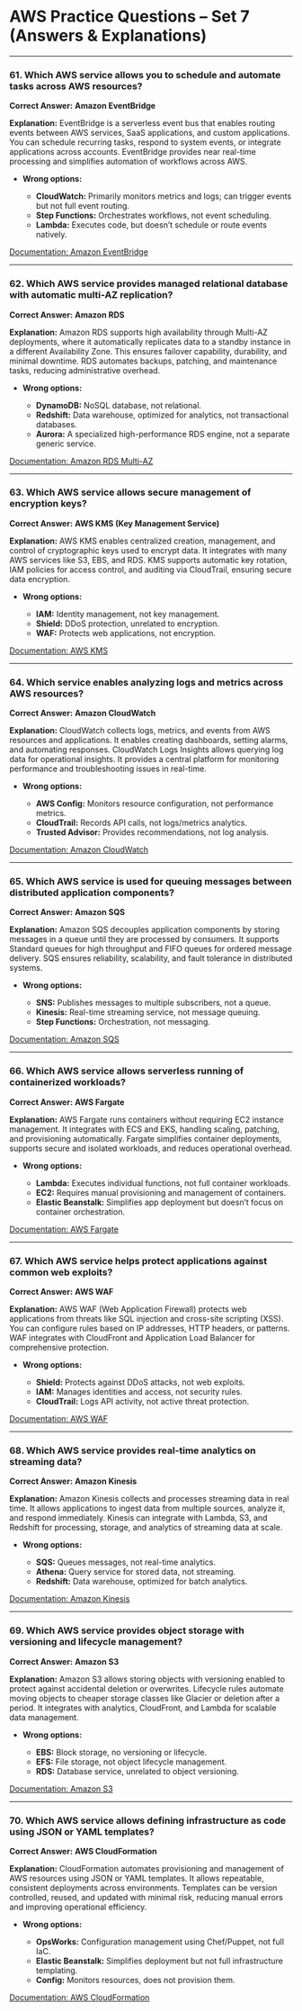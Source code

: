 # AWS Practice Questions – Set 7 (Answers & Explanations)

---

### 61. Which AWS service allows you to schedule and automate tasks across AWS resources?

**Correct Answer:** **Amazon EventBridge**

**Explanation:**
EventBridge is a serverless event bus that enables routing events between AWS services, SaaS applications, and custom applications. You can schedule recurring tasks, respond to system events, or integrate applications across accounts. EventBridge provides near real-time processing and simplifies automation of workflows across AWS.

* **Wrong options:**

  * **CloudWatch:** Primarily monitors metrics and logs; can trigger events but not full event routing.
  * **Step Functions:** Orchestrates workflows, not event scheduling.
  * **Lambda:** Executes code, but doesn’t schedule or route events natively.

[Documentation: Amazon EventBridge](https://docs.aws.amazon.com/eventbridge/)

---

### 62. Which AWS service provides managed relational database with automatic multi-AZ replication?

**Correct Answer:** **Amazon RDS**

**Explanation:**
Amazon RDS supports high availability through Multi-AZ deployments, where it automatically replicates data to a standby instance in a different Availability Zone. This ensures failover capability, durability, and minimal downtime. RDS automates backups, patching, and maintenance tasks, reducing administrative overhead.

* **Wrong options:**

  * **DynamoDB:** NoSQL database, not relational.
  * **Redshift:** Data warehouse, optimized for analytics, not transactional databases.
  * **Aurora:** A specialized high-performance RDS engine, not a separate generic service.

[Documentation: Amazon RDS Multi-AZ](https://docs.aws.amazon.com/AmazonRDS/latest/UserGuide/Concepts.MultiAZ.html)

---

### 63. Which AWS service allows secure management of encryption keys?

**Correct Answer:** **AWS KMS (Key Management Service)**

**Explanation:**
AWS KMS enables centralized creation, management, and control of cryptographic keys used to encrypt data. It integrates with many AWS services like S3, EBS, and RDS. KMS supports automatic key rotation, IAM policies for access control, and auditing via CloudTrail, ensuring secure data encryption.

* **Wrong options:**

  * **IAM:** Identity management, not key management.
  * **Shield:** DDoS protection, unrelated to encryption.
  * **WAF:** Protects web applications, not encryption.

[Documentation: AWS KMS](https://docs.aws.amazon.com/kms/)

---

### 64. Which service enables analyzing logs and metrics across AWS resources?

**Correct Answer:** **Amazon CloudWatch**

**Explanation:**
CloudWatch collects logs, metrics, and events from AWS resources and applications. It enables creating dashboards, setting alarms, and automating responses. CloudWatch Logs Insights allows querying log data for operational insights. It provides a central platform for monitoring performance and troubleshooting issues in real-time.

* **Wrong options:**

  * **AWS Config:** Monitors resource configuration, not performance metrics.
  * **CloudTrail:** Records API calls, not logs/metrics analytics.
  * **Trusted Advisor:** Provides recommendations, not log analysis.

[Documentation: Amazon CloudWatch](https://docs.aws.amazon.com/cloudwatch/)

---

### 65. Which AWS service is used for queuing messages between distributed application components?

**Correct Answer:** **Amazon SQS**

**Explanation:**
Amazon SQS decouples application components by storing messages in a queue until they are processed by consumers. It supports Standard queues for high throughput and FIFO queues for ordered message delivery. SQS ensures reliability, scalability, and fault tolerance in distributed systems.

* **Wrong options:**

  * **SNS:** Publishes messages to multiple subscribers, not a queue.
  * **Kinesis:** Real-time streaming service, not message queuing.
  * **Step Functions:** Orchestration, not messaging.

[Documentation: Amazon SQS](https://docs.aws.amazon.com/AWSSimpleQueueService/latest/SQSDeveloperGuide/welcome.html)

---

### 66. Which AWS service allows serverless running of containerized workloads?

**Correct Answer:** **AWS Fargate**

**Explanation:**
AWS Fargate runs containers without requiring EC2 instance management. It integrates with ECS and EKS, handling scaling, patching, and provisioning automatically. Fargate simplifies container deployments, supports secure and isolated workloads, and reduces operational overhead.

* **Wrong options:**

  * **Lambda:** Executes individual functions, not full container workloads.
  * **EC2:** Requires manual provisioning and management of containers.
  * **Elastic Beanstalk:** Simplifies app deployment but doesn’t focus on container orchestration.

[Documentation: AWS Fargate](https://docs.aws.amazon.com/AmazonECS/latest/developerguide/fargate.html)

---

### 67. Which AWS service helps protect applications against common web exploits?

**Correct Answer:** **AWS WAF**

**Explanation:**
AWS WAF (Web Application Firewall) protects web applications from threats like SQL injection and cross-site scripting (XSS). You can configure rules based on IP addresses, HTTP headers, or patterns. WAF integrates with CloudFront and Application Load Balancer for comprehensive protection.

* **Wrong options:**

  * **Shield:** Protects against DDoS attacks, not web exploits.
  * **IAM:** Manages identities and access, not security rules.
  * **CloudTrail:** Logs API activity, not active threat protection.

[Documentation: AWS WAF](https://docs.aws.amazon.com/waf/)

---

### 68. Which AWS service provides real-time analytics on streaming data?

**Correct Answer:** **Amazon Kinesis**

**Explanation:**
Amazon Kinesis collects and processes streaming data in real time. It allows applications to ingest data from multiple sources, analyze it, and respond immediately. Kinesis can integrate with Lambda, S3, and Redshift for processing, storage, and analytics of streaming data at scale.

* **Wrong options:**

  * **SQS:** Queues messages, not real-time analytics.
  * **Athena:** Query service for stored data, not streaming.
  * **Redshift:** Data warehouse, optimized for batch analytics.

[Documentation: Amazon Kinesis](https://docs.aws.amazon.com/streams/latest/dev/introduction.html)

---

### 69. Which AWS service provides object storage with versioning and lifecycle management?

**Correct Answer:** **Amazon S3**

**Explanation:**
Amazon S3 allows storing objects with versioning enabled to protect against accidental deletion or overwrites. Lifecycle rules automate moving objects to cheaper storage classes like Glacier or deletion after a period. It integrates with analytics, CloudFront, and Lambda for scalable data management.

* **Wrong options:**

  * **EBS:** Block storage, no versioning or lifecycle.
  * **EFS:** File storage, not object lifecycle management.
  * **RDS:** Database service, unrelated to object versioning.

[Documentation: Amazon S3](https://docs.aws.amazon.com/AmazonS3/latest/userguide/Versioning.html)

---

### 70. Which AWS service allows defining infrastructure as code using JSON or YAML templates?

**Correct Answer:** **AWS CloudFormation**

**Explanation:**
CloudFormation automates provisioning and management of AWS resources using JSON or YAML templates. It allows repeatable, consistent deployments across environments. Templates can be version controlled, reused, and updated with minimal risk, reducing manual errors and improving operational efficiency.

* **Wrong options:**

  * **OpsWorks:** Configuration management using Chef/Puppet, not full IaC.
  * **Elastic Beanstalk:** Simplifies deployment but not full infrastructure templating.
  * **Config:** Monitors resources, does not provision them.

[Documentation: AWS CloudFormation](https://docs.aws.amazon.com/AWSCloudFormation/latest/UserGuide/Welcome.html)

